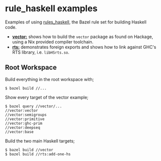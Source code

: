 # rule_haskell examples

Examples of using [rules_haskell][rules_haskell], the Bazel rule set
for building Haskell code.

* [**vector:**](./vector/) shows how to build the `vector` package as
  found on Hackage, using a Nix provided compiler toolchain.
* [**rts:**](./rts/) demonstrates foreign exports and shows how to
  link against GHC's RTS library, i.e. `libHSrts.so`.
  
## Root Workspace

Build everything in the root workspace with;

```
$ bazel build //...
```

Show every target of the vector example;

```
$ bazel query //vector/...
//vector:vector
//vector:semigroups
//vector:primitive
//vector:ghc-prim
//vector:deepseq
//vector:base
```

Build the two main Haskell targets;

```
$ bazel build //vector
$ bazel build //rts:add-one-hs
```

[rules_haskell]: https://github.com/tweag/rules_haskell
